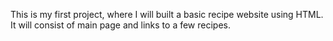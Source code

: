 This is my first project, where I will built a basic recipe website using HTML. It will consist of main page and links to a few recipes.